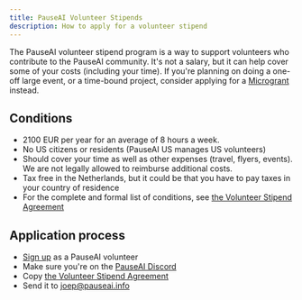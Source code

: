 ```yaml
---
title: PauseAI Volunteer Stipends
description: How to apply for a volunteer stipend
---
```


The PauseAI volunteer stipend program is a way to support volunteers who contribute to the PauseAI community.
It's not a salary, but it can help cover some of your costs (including your time).
If you're planning on doing a one-off large event, or a time-bound project, consider applying for a [Microgrant](/microgrants) instead.

## Conditions

- 2100 EUR per year for an average of 8 hours a week.
- No US citizens or residents (PauseAI US manages US volunteers)
- Should cover your time as well as other expenses (travel, flyers, events). We are not legally allowed to reimburse additional costs.
- Tax free in the Netherlands, but it could be that you have to pay taxes in your country of residence
- For the complete and formal list of conditions, see [the Volunteer Stipend Agreement](https://docs.google.com/document/d/1HHgKsEj1fEpMEcYZXnZQ41tuXMLvwcbXqgrX1f2JxZc/edit)

## Application process

- [Sign up](/join) as a PauseAI volunteer
- Make sure you're on the [PauseAI Discord](https://discord.gg/X9TYc3vs7j)
- Copy [the Volunteer Stipend Agreement](https://docs.google.com/document/d/1HHgKsEj1fEpMEcYZXnZQ41tuXMLvwcbXqgrX1f2JxZc/edit)
- Send it to [joep@pauseai.info](mailto:joep@pauseai.info)
